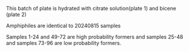 This batch of plate is hydrated with citrate solution(plate 1) and bicene (plate 2)

Amphiphiles are identical to 20240815 samples

Samples 1-24 and 49-72 are high probability formers and samples 25-48 and samples 73-96 are low probability formers.
